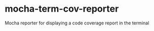 mocha-term-cov-reporter
=======================

Mocha reporter for displaying a code coverage report in the terminal
